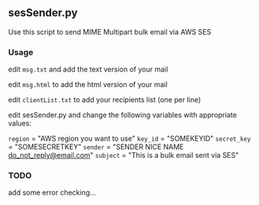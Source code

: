 ## sesSender.py

Use this script to send MIME Multipart bulk email via AWS SES

### Usage

edit `msg.txt` and add the text version of your mail

edit `msg.html` to add the html version of your mail

edit `clientList.txt` to add your recipients list (one per line)

edit sesSender.py and change the following variables with appropriate values:

`region` = "AWS region you want to use"
`key_id` = "SOMEKEYID"
`secret_key` = "SOMESECRETKEY"
`sender` = "SENDER NICE NAME <do_not_reply@email.com>"
`subject` = "This is a bulk email sent via SES"

### TODO
add some error checking...
